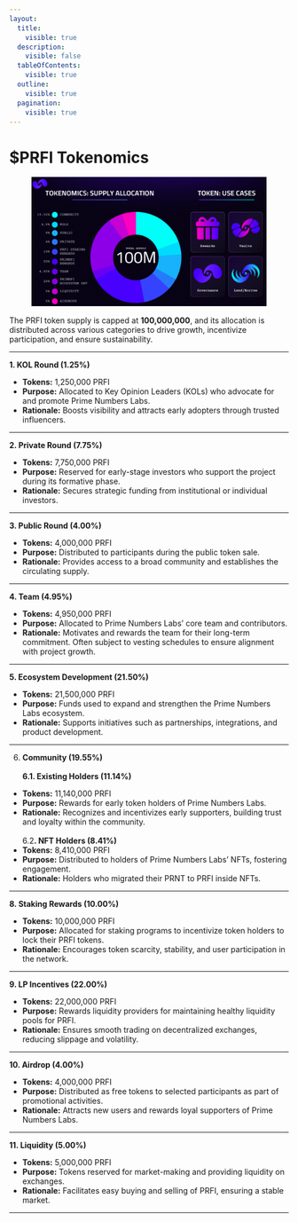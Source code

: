 ```yaml
---
layout:
  title:
    visible: true
  description:
    visible: false
  tableOfContents:
    visible: true
  outline:
    visible: true
  pagination:
    visible: true
---
```


# $PRFI Tokenomics

<figure><img src="../../.gitbook/assets/image (13).png" alt=""><figcaption></figcaption></figure>

The PRFI token supply is capped at **100,000,000**, and its allocation is distributed across various categories to drive growth, incentivize participation, and ensure sustainability.

***

**1. KOL Round (1.25%)**

* **Tokens:** 1,250,000 PRFI
* **Purpose:** Allocated to Key Opinion Leaders (KOLs) who advocate for and promote Prime Numbers Labs.
* **Rationale:** Boosts visibility and attracts early adopters through trusted influencers.

***

**2. Private Round (7.75%)**

* **Tokens:** 7,750,000 PRFI
* **Purpose:** Reserved for early-stage investors who support the project during its formative phase.
* **Rationale:** Secures strategic funding from institutional or individual investors.

***

**3. Public Round (4.00%)**

* **Tokens:** 4,000,000 PRFI
* **Purpose:** Distributed to participants during the public token sale.
* **Rationale:** Provides access to a broad community and establishes the circulating supply.

***

**4. Team (4.95%)**

* **Tokens:** 4,950,000 PRFI
* **Purpose:** Allocated to Prime Numbers Labs’ core team and contributors.
* **Rationale:** Motivates and rewards the team for their long-term commitment. Often subject to vesting schedules to ensure alignment with project growth.

***

**5. Ecosystem Development (21.50%)**

* **Tokens:** 21,500,000 PRFI
* **Purpose:** Funds used to expand and strengthen the Prime Numbers Labs ecosystem.
* **Rationale:** Supports initiatives such as partnerships, integrations, and product development.

***

6. **Community (19.55%)**\
   \
   **6.1. Existing Holders (11.14%)**

* **Tokens:** 11,140,000 PRFI
* **Purpose:** Rewards for early token holders of Prime Numbers Labs.
* **Rationale:** Recognizes and incentivizes early supporters, building trust and loyalty within the community.\
  \
  6.&#x32;**. NFT Holders (8.41%)**
* **Tokens:** 8,410,000 PRFI
* **Purpose:** Distributed to holders of Prime Numbers Labs’ NFTs, fostering engagement.
* **Rationale:** Holders who migrated their PRNT to PRFI inside NFTs.

***

**8. Staking Rewards (10.00%)**

* **Tokens:** 10,000,000 PRFI
* **Purpose:** Allocated for staking programs to incentivize token holders to lock their PRFI tokens.
* **Rationale:** Encourages token scarcity, stability, and user participation in the network.

***

**9. LP Incentives (22.00%)**

* **Tokens:** 22,000,000 PRFI
* **Purpose:** Rewards liquidity providers for maintaining healthy liquidity pools for PRFI.
* **Rationale:** Ensures smooth trading on decentralized exchanges, reducing slippage and volatility.

***

**10. Airdrop (4.00%)**

* **Tokens:** 4,000,000 PRFI
* **Purpose:** Distributed as free tokens to selected participants as part of promotional activities.
* **Rationale:** Attracts new users and rewards loyal supporters of Prime Numbers Labs.

***

**11. Liquidity (5.00%)**

* **Tokens:** 5,000,000 PRFI
* **Purpose:** Tokens reserved for market-making and providing liquidity on exchanges.
* **Rationale:** Facilitates easy buying and selling of PRFI, ensuring a stable market.

***
